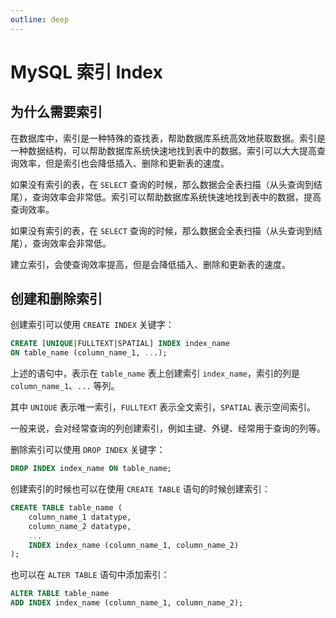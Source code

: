 ```yaml
---
outline: deep
---
```


# MySQL 索引 Index

## 为什么需要索引

在数据库中，索引是一种特殊的查找表，帮助数据库系统高效地获取数据。索引是一种数据结构，可以帮助数据库系统快速地找到表中的数据。索引可以大大提高查询效率，但是索引也会降低插入、删除和更新表的速度。

如果没有索引的表，在 `SELECT` 查询的时候，那么数据会全表扫描（从头查询到结尾），查询效率会非常低。索引可以帮助数据库系统快速地找到表中的数据，提高查询效率。


如果没有索引的表，在 `SELECT` 查询的时候，那么数据会全表扫描（从头查询到结尾），查询效率会非常低。

建立索引，会使查询效率提高，但是会降低插入、删除和更新表的速度。


## 创建和删除索引

创建索引可以使用 `CREATE INDEX` 关键字：
```sql
CREATE [UNIQUE|FULLTEXT|SPATIAL] INDEX index_name
ON table_name (column_name_1, ...);
```

上述的语句中，表示在 `table_name` 表上创建索引 `index_name`，索引的列是 `column_name_1`、`...` 等列。

其中 `UNIQUE` 表示唯一索引，`FULLTEXT` 表示全文索引，`SPATIAL` 表示空间索引。

一般来说，会对经常查询的列创建索引，例如主键、外键、经常用于查询的列等。

删除索引可以使用 `DROP INDEX` 关键字：
```sql
DROP INDEX index_name ON table_name;
```

创建索引的时候也可以在使用 `CREATE TABLE` 语句的时候创建索引：
```sql
CREATE TABLE table_name (
    column_name_1 datatype,
    column_name_2 datatype,
    ...
    INDEX index_name (column_name_1, column_name_2)
);
```
也可以在 `ALTER TABLE` 语句中添加索引：
```sql
ALTER TABLE table_name
ADD INDEX index_name (column_name_1, column_name_2);
```